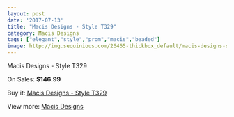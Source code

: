 ```yaml
---
layout: post
date: '2017-07-13'
title: "Macis Designs - Style T329"
category: Macis Designs
tags: ["elegant","style","prom","macis","beaded"]
image: http://img.sequinious.com/26465-thickbox_default/macis-designs-style-t329.jpg
---
```

Macis Designs - Style T329

On Sales: **$146.99**
<a href="https://www.sequinious.com/macis-designs/10788-macis-designs-style-t329.html"><amp-img layout="responsive" width="600" height="600" src="//img.sequinious.com/26465-thickbox_default/macis-designs-style-t329.jpg" alt="Macis Designs - Style T329 0" /></a>

Buy it: [Macis Designs - Style T329](https://www.sequinious.com/macis-designs/10788-macis-designs-style-t329.html "Macis Designs - Style T329")

View more: [Macis Designs](https://www.sequinious.com/52-macis-designs "Macis Designs")